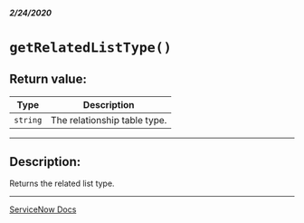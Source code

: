 ##### 2/24/2020
# `getRelatedListType()`
## Return value:
| Type | Description |
|---|---|
| `string` | The relationship table type. |

---

## Description:
Returns the related list type.

---

[ServiceNow Docs](https://developer.servicenow.com/app.do#!/api_doc?v=newyork&id=r_GLV3-getRelatedListType)
